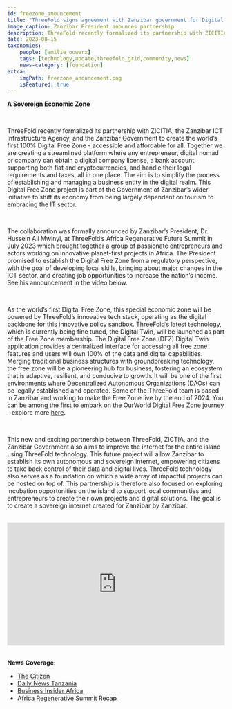 ```yaml
---
id: freezone_anouncement
title: "ThreeFold signs agreement with Zanzibar government for Digital Free Zone"
image_caption: Zanzibar President anounces partnership
description: ThreeFold recently formalized its partnership with ZICITIA, the Zanzibar ICT Infrastructure Agency, and the Zanzibar Government to create the world’s first 100% Digital Free Zone - accessible and affordable for all.
date: 2023-08-15
taxonomies:
    people: [emilie_ouwerx]
    tags: [technology,update,threefold_grid,community,news]
    news-category: [foundation]
extra:
    imgPath: freezone_anouncement.png
    isFeatured: true
---
```


**A Sovereign Economic Zone**

<br>

ThreeFold recently formalized its partnership with ZICITIA, the Zanzibar ICT Infrastructure Agency, and the Zanzibar Government to create the world’s first 100% Digital Free Zone - accessible and affordable for all. Together we are creating a streamlined platform where any entrepreneur, digital nomad or company can obtain a digital company license, a bank account supporting both fiat and cryptocurrencies, and handle their legal requirements and taxes, all in one place. The aim is to simplify the process of establishing and managing a business entity in the digital realm. This Digital Free Zone project is part of the Government of Zanzibar’s wider initiative to shift its economy from being largely dependent on tourism to embracing the IT sector. 

<br/>

The collaboration was formally announced by Zanzibar’s President, Dr. Hussein Ali Mwinyi, at ThreeFold’s Africa Regenerative Future Summit in July 2023 which brought together a group of passionate entrepreneurs and actors working on innovative planet-first projects in Africa. The President promised to establish the Digital Free Zone from a regulatory perspective, with the goal of developing local skills, bringing about major changes in the ICT sector, and creating job opportunities to increase the nation’s income. See his announcement in the video below. 

<br/>

As the world’s first Digital Free Zone, this special economic zone will be powered by ThreeFold’s innovative tech stack, operating as the digital backbone for this innovative policy sandbox. ThreeFold’s latest technology, which is currently being fine tuned, the Digital Twin, will be launched as part of the Free Zone membership. The Digital Free Zone (DFZ) Digital Twin application provides a centralized interface for accessing all free zone features and users will own 100% of the data and digital capabilities. Merging traditional business structures with groundbreaking technology, the free zone will be a pioneering hub for business, fostering an ecosystem that is adaptive, resilient, and conducive to growth. It will be one of the first environments where Decentralized Autonomous Organizations (DAOs) can be legally established and operated. Some of the ThreeFold team is based in Zanzibar and working to make the Free Zone live by the end of 2024. You can be among the first to embark on the OurWorld Digital Free Zone journey - explore more [here](https://freezone.ourworld.tf/). 

<br/>

This new and exciting partnership between ThreeFold, ZICTIA, and the Zanzibar Government also aims to improve the internet for the entire island using ThreeFold technology. This future project will allow Zanzibar to establish its own autonomous and sovereign internet, empowering citizens to take back control of their data and digital lives. ThreeFold technology also serves as a foundation on which a wide array of impactful projects can be hosted on top of. This partnership is therefore also focused on exploring incubation opportunities on the island to support local communities and entrepreneurs to create their own projects and digital solutions. The goal is to create a sovereign internet created for Zanzibar by Zanzibar. 

<br/>

<div style="padding:56.25% 0 0 0;position:relative;"><iframe src="https://player.vimeo.com/video/927507595?h=505d77941a&amp;badge=0&amp;autopause=0&amp;player_id=0&amp;app_id=58479" frameborder="0" allow="autoplay; fullscreen; picture-in-picture; clipboard-write" style="position:absolute;top:0;left:0;width:100%;height:100%;" title="Free Zone President Speech"></iframe></div><script src="https://player.vimeo.com/api/player.js"></script>

<br>

**News Coverage:**
- [The Citizen](https://www.thecitizen.co.tz/tanzania/zanzibar/zanzibar-seeks-to-become-digital-freezone--4316150)
- [Daily News Tanzania](https://dailynews.co.tz/mwinyi-commits-to-improvement-of-digital-spaces/)
- [Business Insider Africa](https://africa.businessinsider.com/local/markets/zanzibar-is-looking-to-explore-other-economic-options-outside-of-tourism/bxxl3wh)
- [Africa Regenerative Summit Recap](https://youtu.be/GIBlmID7g5o?t=246&si=KYEExcPFHUCU7HKY) 
